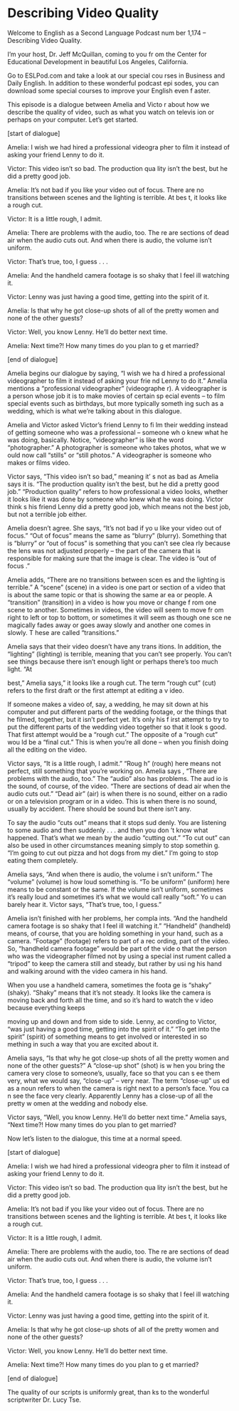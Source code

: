 # Describing Video Quality

Welcome to English as a Second Language Podcast num ber 1,174 – Describing Video Quality.

I’m your host, Dr. Jeff McQuillan, coming to you fr om the Center for Educational Development in beautiful Los Angeles, California.

Go to ESLPod.com and take a look at our special cou rses in Business and Daily English. In addition to these wonderful podcast epi sodes, you can download some special courses to improve your English even f aster.

This episode is a dialogue between Amelia and Victo r about how we describe the quality of video, such as what you watch on televis ion or perhaps on your computer. Let’s get started.

[start of dialogue]

Amelia: I wish we had hired a professional videogra pher to film it instead of asking your friend Lenny to do it.

Victor: This video isn’t so bad. The production qua lity isn’t the best, but he did a pretty good job.

Amelia: It’s not bad if you like your video out of focus. There are no transitions between scenes and the lighting is terrible. At bes t, it looks like a rough cut.

Victor: It is a little rough, I admit.

Amelia: There are problems with the audio, too. The re are sections of dead air when the audio cuts out. And when there is audio, the volume isn’t uniform.

Victor: That’s true, too, I guess . . .

Amelia: And the handheld camera footage is so shaky  that I feel ill watching it.

Victor: Lenny was just having a good time, getting into the spirit of it.

Amelia: Is that why he got close-up shots of all of  the pretty women and none of the other guests?

Victor: Well, you know Lenny. He’ll do better next time.

 Amelia: Next time?! How many times do you plan to g et married?

[end of dialogue]

Amelia begins our dialogue by saying, “I wish we ha d hired a professional videographer to film it instead of asking your frie nd Lenny to do it.” Amelia mentions a “professional videographer” (videographe r). A videographer is a person whose job it is to make movies of certain sp ecial events – to film special events such as birthdays, but more typically someth ing such as a wedding, which is what we’re talking about in this dialogue.

Amelia and Victor asked Victor’s friend Lenny to fi lm their wedding instead of getting someone who was a professional – someone wh o knew what he was doing, basically. Notice, “videographer” is like the word “photographer.” A photographer is someone who takes photos, what we w ould now call “stills” or “still photos.” A videographer is someone who makes  or films video.

Victor says, “This video isn’t so bad,” meaning it’ s not as bad as Amelia says it is. “The production quality isn’t the best, but he did a pretty good job.” “Production quality” refers to how professional a video looks, whether it looks like it was done by someone who knew what he was doing. Victor think s his friend Lenny did a pretty good job, which means not the best job, but not a terrible job either.

Amelia doesn’t agree. She says, “It’s not bad if yo u like your video out of focus.” “Out of focus” means the same as “blurry” (blurry).  Something that is “blurry” or “out of focus” is something that you can’t see clea rly because the lens was not adjusted properly – the part of the camera that is responsible for making sure that the image is clear. The video is “out of focus .”

Amelia adds, “There are no transitions between scen es and the lighting is terrible.” A “scene” (scene) in a video is one part  or section of a video that is about the same topic or that is showing the same ar ea or people. A “transition” (transition) in a video is how you move or change f rom one scene to another. Sometimes in videos, the video will seem to move fr om right to left or top to bottom, or sometimes it will seem as though one sce ne magically fades away or goes away slowly and another one comes in slowly. T hese are called “transitions.”

Amelia says that their video doesn’t have any trans itions. In addition, the “lighting” (lighting) is terrible, meaning that you  can’t see properly. You can’t see things because there isn’t enough light or perhaps there’s too much light. “At

best,” Amelia says,” it looks like a rough cut. The  term “rough cut” (cut) refers to the first draft or the first attempt at editing a v ideo.

If someone makes a video of, say, a wedding, he may  sit down at his computer and put different parts of the wedding footage, or the things that he filmed, together, but it isn’t perfect yet. It’s only his f irst attempt to try to put the different parts of the wedding video together so that it look s good. That first attempt would be a “rough cut.” The opposite of a “rough cut” wou ld be a “final cut.” This is when you’re all done – when you finish doing all the editing on the video.

Victor says, “It is a little rough, I admit.” “Roug h” (rough) here means not perfect, still something that you’re working on. Amelia says , “There are problems with the audio, too.” The “audio” also has problems. The aud io is the sound, of course, of the video. “There are sections of dead air when the  audio cuts out.” “Dead air” (air) is when there is no sound, either on a radio or on a television program or in a video. This is when there is no sound, usually by  accident. There should be sound but there isn’t any.

To say the audio “cuts out” means that it stops sud denly. You are listening to some audio and then suddenly . . . and then you don ’t know what happened. That’s what we mean by the audio “cutting out.” “To  cut out” can also be used in other circumstances meaning simply to stop somethin g. “I’m going to cut out pizza and hot dogs from my diet.” I’m going to stop  eating them completely.

Amelia says, “And when there is audio, the volume i sn’t uniform.” The “volume” (volume) is how loud something is. “To be uniform” (uniform) here means to be constant or the same. If the volume isn’t uniform, sometimes it’s really loud and sometimes it’s what we would call really “soft.” Yo u can barely hear it. Victor says, “That’s true, too, I guess.”

Amelia isn’t finished with her problems, her compla ints. “And the handheld camera footage is so shaky that I feel ill watching  it.” “Handheld” (handheld) means, of course, that you are holding something in  your hand, such as a camera. “Footage” (footage) refers to part of a rec ording, part of the video. So, “handheld camera footage” would be part of the vide o that the person who was the videographer filmed not by using a special inst rument called a “tripod” to keep the camera still and steady, but rather by usi ng his hand and walking around with the video camera in his hand.

When you use a handheld camera, sometimes the foota ge is “shaky” (shaky). “Shaky” means that it’s not steady. It looks like the camera is moving back and forth all the time, and so it’s hard to watch the v ideo because everything keeps

moving up and down and from side to side. Lenny, ac cording to Victor, “was just having a good time, getting into the spirit of it.”  “To get into the spirit” (spirit) of something means to get involved or interested in so mething in such a way that you are excited about it.

Amelia says, “Is that why he got close-up shots of all the pretty women and none of the other guests?” A “close-up shot” (shot) is w hen you bring the camera very close to someone’s, usually, face so that you can s ee them very, what we would say, “close-up” – very near. The term “close-up” us ed as a noun refers to when the camera is right next to a person’s face. You ca n see the face very clearly. Apparently Lenny has a close-up of all the pretty w omen at the wedding and nobody else.

Victor says, “Well, you know Lenny. He’ll do better  next time.” Amelia says, “Next time?! How many times do you plan to get married?

Now let’s listen to the dialogue, this time at a normal speed.

[start of dialogue]

Amelia: I wish we had hired a professional videogra pher to film it instead of asking your friend Lenny to do it.

Victor: This video isn’t so bad. The production qua lity isn’t the best, but he did a pretty good job.

Amelia: It’s not bad if you like your video out of focus. There are no transitions between scenes and the lighting is terrible. At bes t, it looks like a rough cut.

Victor: It is a little rough, I admit.

Amelia: There are problems with the audio, too. The re are sections of dead air when the audio cuts out. And when there is audio, the volume isn’t uniform.

Victor: That’s true, too, I guess . . .

Amelia: And the handheld camera footage is so shaky  that I feel ill watching it.

Victor: Lenny was just having a good time, getting into the spirit of it.

Amelia: Is that why he got close-up shots of all of  the pretty women and none of the other guests?

 Victor: Well, you know Lenny. He’ll do better next time.

Amelia: Next time?! How many times do you plan to g et married?

[end of dialogue]

The quality of our scripts is uniformly great, than ks to the wonderful scriptwriter Dr. Lucy Tse.



